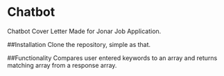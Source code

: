 # Chatbot
Chatbot Cover Letter Made for Jonar Job Application. 

##Installation
Clone the repository, simple as that.

##Functionality
Compares user entered keywords to an array and returns matching array from a response array.

